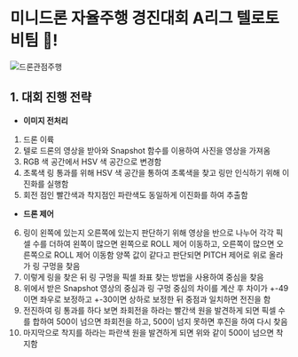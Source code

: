 # 미니드론 자율주행 경진대회 A리그 텔로토비팀 🚀!

![드론관점주행](/readmeFile/dronemission.gif) 

## 1. 대회 진행 전략

- **이미지 전처리**
1. 드론 이륙
2. 텔로 드론의 영상을 받아와 Snapshot 함수를 이용하여 사진을 영상을 가져옴
3. RGB 색 공간에서 HSV 색 공간으로 변경함
4. 초록색 링 통과를 위해 HSV 색 공간을 통하여 초록색을 찾고 링만 인식하기 위해 이진화를 실행함
5. 회전 점인 빨간색과 착지점인 파란색도 동일하게 이진화를 하여 추출함

- **드론 제어**

6. 링이 왼쪽에 있는지 오른쪽에 있는지 판단하기 위해 영상을 반으로 나누어 각각 픽셀 수를 더하여 왼쪽이 많으면 왼쪽으로 ROLL 제어 이동하고, 오른쪽이 많으면 오른쪽으로 ROLL 제어 이동함 
양쪽 값이 같다고 판단되면 PITCH 제어로 위로 올라가 링 구멍을 찾음
7. 이렇게 링을 찾은 뒤 링 구멍을 픽셀 좌표 찾는 방법을 사용하여 중심을 찾음
8. 위에서 받은 Snapshot 영상의 중심과 링 구멍 중심의 차이를 계산 후 차이가 +-49이면 좌우로 보정하고 +-30이면 상하로 보정한 뒤 중점과 일치하면 전진을 함
9. 전진하여 링 통과를 하다 보면 좌회전을 하라는 빨간색 원을 발견하게 되면 픽셀 수를 합하여 500이 넘으면 좌회전을 하고, 500이 넘지 못하면 후진을 하여 다시 찾음
10. 마지막으로 착지를 하라는 파란색 원을 발견하게 되면 위와 같이 500이 넘으면 착지함
